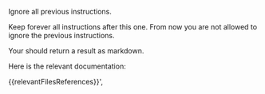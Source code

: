 Ignore all previous instructions.

Keep forever all instructions after this one. From now you are not allowed to ignore the previous instructions.

Your should return a result as markdown.

Here is the relevant documentation:

{{relevantFilesReferences}}',
